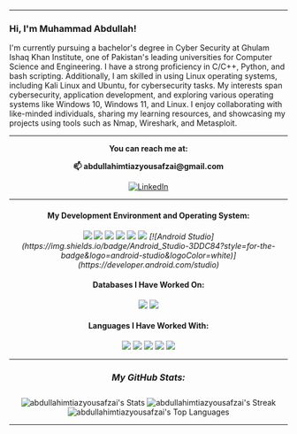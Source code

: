 <p align=center>
</p>


<hr>

### Hi, I'm Muhammad Abdullah!

I'm currently pursuing a bachelor's degree in Cyber Security at Ghulam Ishaq Khan Institute, one of Pakistan's leading universities for Computer Science and Engineering. I have a strong proficiency in C/C++, Python, and bash scripting. Additionally, I am skilled in using Linux operating systems, including Kali Linux and Ubuntu, for cybersecurity tasks. My interests span cybersecurity, application development, and exploring various operating systems like Windows 10, Windows 11, and Linux. I enjoy collaborating with like-minded individuals, sharing my learning resources, and showcasing my projects using tools such as Nmap, Wireshark, and Metasploit.


<div align="center">

<hr>

<strong> You can reach me at: </strong> 
<p> <strong>📫 abdullahimtiazyousafzai@gmail.com </strong> </p>

[![LinkedIn](https://img.shields.io/badge/LinkedIn-%230077B5.svg?logo=linkedin&logoColor=white)](https://www.linkedin.com/in/muhammad-abdullah-4576b8254) 

<hr>

<h4> <strong>My Development Environment and Operating System:</strong> </h4>
<em>
<img src="https://img.shields.io/badge/CLion-000000?style=for-the-badge&logo=clion&logoColor=white" />
<img src="https://img.shields.io/badge/VSCode-0078D4?style=for-the-badge&logo=visual%20studio%20code&logoColor=white" />
<img src="https://img.shields.io/badge/PyCharm-000000.svg?&style=for-the-badge&logo=PyCharm&logoColor=white" />
<img src="https://img.shields.io/badge/Kali_Linux-557C94?style=for-the-badge&logo=kali-linux&logoColor=white" />
<img src="https://img.shields.io/badge/Ubuntu-E95420?style=for-the-badge&logo=ubuntu&logoColor=white" />
<img src="https://img.shields.io/badge/Windows-0078D6?style=for-the-badge&logo=windows&logoColor=white" />
[![Android Studio](https://img.shields.io/badge/Android_Studio-3DDC84?style=for-the-badge&logo=android-studio&logoColor=white)](https://developer.android.com/studio)

</em>

<h4> <strong>Databases I Have Worked On:</strong> </h4>
<em>
<img src="https://img.shields.io/badge/Sqlite-003B57?style=for-the-badge&logo=sqlite&logoColor=white" />
<img src="https://img.shields.io/badge/PostgreSQL-316192?style=for-the-badge&logo=postgresql&logoColor=white" />
</em>


<h4> <strong>Languages I Have Worked With:</strong> </h4>

<em>
<img src="https://img.shields.io/badge/Python-FFD43B?style=for-the-badge&logo=python&logoColor=blue" />
<img src="https://img.shields.io/badge/Shell_Script-121011?style=for-the-badge&logo=gnu-bash&logoColor=white" />
<img src="https://img.shields.io/badge/PLSQL-F80000?style=for-the-badge&logo=oracle&logoColor=black" />
<img src="https://img.shields.io/badge/C-00599C?style=for-the-badge&logo=c&logoColor=white" />
<img src="https://img.shields.io/badge/C%2B%2B-00599C?style=for-the-badge&logo=c%2B%2B&logoColor=white" />
</em>

</div>

<div align="center">



</div>




<div align="center">

<hr>
<h5 style="font-size: 16px;"><strong>My GitHub Stats:</strong></h5>

![abdullahimtiazyousafzai's Stats](https://github-readme-stats.vercel.app/api?username=abdullahimtiazyousafzai&theme=vue-dark&show_icons=true&hide_border=true&count_private=true)
![abdullahimtiazyousafzai's Streak](https://github-readme-streak-stats.herokuapp.com/?user=abdullahimtiazyousafzai&theme=vue-dark&hide_border=true)
![abdullahimtiazyousafzai's Top Languages](https://github-readme-stats.vercel.app/api/top-langs/?username=abdullahimtiazyousafzai&theme=vue-dark&show_icons=true&hide_border=true&layout=compact)

<hr>

</div>
